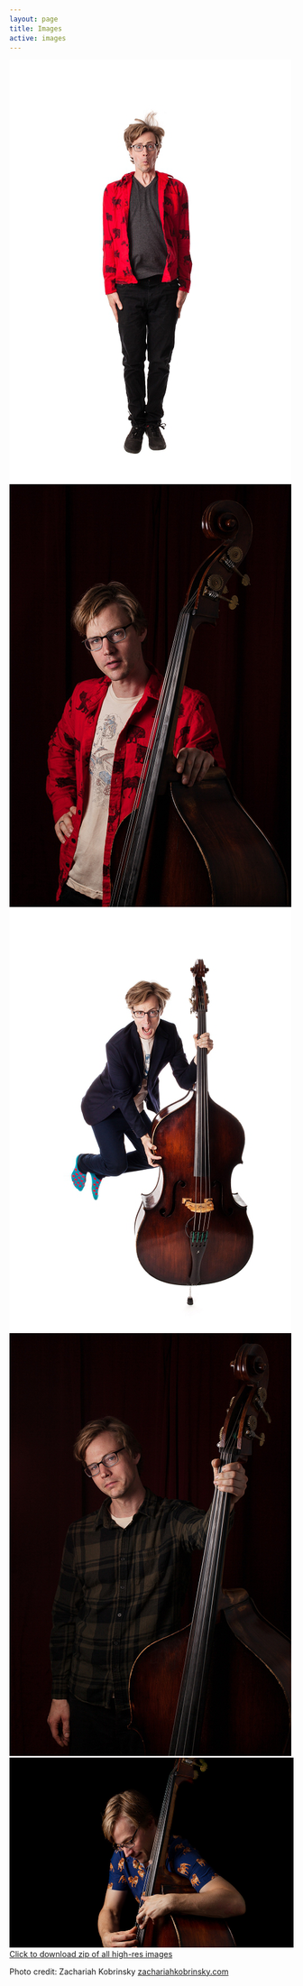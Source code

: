 ```yaml
---
layout: page
title: Images
active: images
---
```

<div class="py-4">
<div class="row text-center text-lg-left gala">
<div class="col-lg-4 col-md-6 mb-3">
	<a class="no-barba" href="/images/full/aryehkobrinsky-jump-full.jpg"><img src="/images/medium/aryehkobrinsky-jump.png" alt="" class="img-fluid img-thumbnail"></a>
</div>
<div class="col-lg-4 col-md-6 mb-3">
	<a class="no-barba" href="/images/full/aryehkobrinsky-moose-full.jpg"><img src="/images/medium/aryehkobrinsky-moose.png" alt="" class="img-fluid img-thumbnail"></a>
</div>
<div class="col-lg-4 col-md-6 mb-3">
	<a class="no-barba" href="/images/full/aryehkobrinsky-jump-bass-full.jpg"><img src="/images/medium/aryehkobrinsky-jump-bass.png" alt="" class="img-fluid img-thumbnail"></a>
</div>
<div class="col-lg-4 col-md-6 mb-3">
	<a class="no-barba" href="/images/full/aryehkobrinsky-full.jpg"><img src="/images/medium/aryehkobrinsky.png" alt="" class="img-fluid img-thumbnail"></a>
</div>
<div class="col-lg-4 col-md-6 mb-3">
	<a class="no-barba" href="/images/full/aryeh-pug-landscape.jpg"><img src="/images/medium/aryeh-pug-landscape-sm.jpg" alt="" class="img-fluid img-thumbnail"></a>
</div>

</div>
<div class="mx-auto text-center justify-content-center">
<a href="/images/aryeh-kobrinsky-press-images.zip"><i class="fa fa-file-zip-o"></i></a>
<a href="/images/aryeh-kobrinsky-press-images.zip">Click to download zip of all high-res images</a><p>Photo credit: Zachariah Kobrinsky <a href="http://zachariahkobrinsky.com">zachariahkobrinsky.com</a></p>
</div>
</div>

